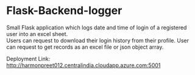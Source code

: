 # Flask-Backend-logger
Small Flask application which logs date and time of login of a registered user into an excel sheet.<br/>
Users can request to download their login history from their profile. User can request to get records as an excel file or json object array.

Deployment Link: http://harmonpreet012.centralindia.cloudapp.azure.com:5001
